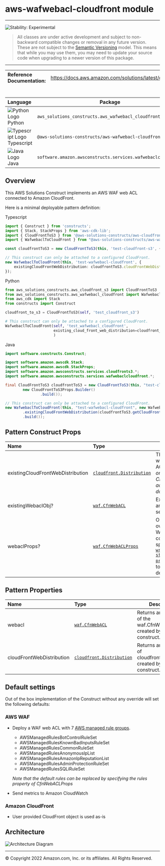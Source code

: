 # aws-wafwebacl-cloudfront module
<!--BEGIN STABILITY BANNER-->

---

![Stability: Experimental](https://img.shields.io/badge/stability-Experimental-important.svg?style=for-the-badge)

> All classes are under active development and subject to non-backward compatible changes or removal in any
> future version. These are not subject to the [Semantic Versioning](https://semver.org/) model.
> This means that while you may use them, you may need to update your source code when upgrading to a newer version of this package.

---
<!--END STABILITY BANNER-->

| **Reference Documentation**:| <span style="font-weight: normal">https://docs.aws.amazon.com/solutions/latest/constructs/</span>|
|:-------------|:-------------|
<div style="height:8px"></div>


| **Language**     | **Package**        |
|:-------------|-----------------|
|![Python Logo](https://docs.aws.amazon.com/cdk/api/latest/img/python32.png) Python|`aws_solutions_constructs.aws_wafwebacl_cloudfront`|
|![Typescript Logo](https://docs.aws.amazon.com/cdk/api/latest/img/typescript32.png) Typescript|`@aws-solutions-constructs/aws-wafwebacl-cloudfront`|
|![Java Logo](https://docs.aws.amazon.com/cdk/api/latest/img/java32.png) Java|`software.amazon.awsconstructs.services.wafwebaclcloudfront`|

## Overview
This AWS Solutions Construct implements an AWS WAF web ACL connected to Amazon CloudFront.

Here is a minimal deployable pattern definition:

Typescript
``` typescript
import { Construct } from 'constructs';
import { Stack, StackProps } from 'aws-cdk-lib';
import { CloudFrontToS3 } from '@aws-solutions-constructs/aws-cloudfront-s3';
import { WafwebaclToCloudFront } from "@aws-solutions-constructs/aws-wafwebacl-cloudfront";

const cloudfrontToS3 = new CloudFrontToS3(this, 'test-cloudfront-s3', {});

// This construct can only be attached to a configured CloudFront.
new WafwebaclToCloudFront(this, 'test-wafwebacl-cloudfront', {
    existingCloudFrontWebDistribution: cloudfrontToS3.cloudFrontWebDistribution
});
```

Python
```python
from aws_solutions_constructs.aws_cloudfront_s3 import CloudFrontToS3
from aws_solutions_constructs.aws_wafwebacl_cloudfront import WafwebaclToCloudFront
from aws_cdk import Stack
from constructs import Construct

cloudfront_to_s3 = CloudFrontToS3(self, 'test_cloudfront_s3')

# This construct can only be attached to a configured CloudFront.
WafwebaclToCloudFront(self, 'test_wafwebacl_cloudfront',
                      existing_cloud_front_web_distribution=cloudfront_to_s3.cloud_front_web_distribution
                      )
```

Java
``` java
import software.constructs.Construct;

import software.amazon.awscdk.Stack;
import software.amazon.awscdk.StackProps;
import software.amazon.awsconstructs.services.cloudfronts3.*;
import software.amazon.awsconstructs.services.wafwebaclcloudfront.*;

final CloudFrontToS3 cloudfrontToS3 = new CloudFrontToS3(this, "test-cloudfront-s3",
        new CloudFrontToS3Props.Builder()
                .build());

// This construct can only be attached to a configured CloudFront.
new WafwebaclToCloudFront(this, "test-wafwebacl-cloudfront", new WafwebaclToCloudFrontProps.Builder()
        .existingCloudFrontWebDistribution(cloudfrontToS3.getCloudFrontWebDistribution())
        .build());
```

## Pattern Construct Props

| **Name**     | **Type**        | **Description** |
|:-------------|:----------------|-----------------|
|existingCloudFrontWebDistribution|[`cloudfront.Distribution`](https://docs.aws.amazon.com/cdk/api/latest/docs/@aws-cdk_aws-cloudfront.Distribution.html)|The existing CloudFront instance that will be protected with the WAF web ACL. *Note that a WAF web ACL can only be added to a configured CloudFront, so this construct only accepts an existing Distribution and does not accept cloudfrontProps.*|
|existingWebaclObj?|[`waf.CfnWebACL`](https://docs.aws.amazon.com/cdk/api/latest/docs/@aws-cdk_aws-wafv2.CfnWebACL.html)|Existing instance of a WAF web ACL, an error will occur if this and props is set.|
|webaclProps?|[`waf.CfnWebACLProps`](https://docs.aws.amazon.com/cdk/api/latest/docs/@aws-cdk_aws-wafv2.CfnWebACLProps.html)|Optional user-provided props to override the default props for the AWS WAF web ACL. To use a different collection of managed rule sets, specify a new rules property. Use our [`wrapManagedRuleSet(managedGroupName: string, vendorName: string, priority: number)`](../core/lib/waf-defaults.ts) function from core to create an array entry from each desired managed rule set.|

## Pattern Properties

| **Name**     | **Type**        | **Description** |
|:-------------|:----------------|-----------------|
|webacl|[`waf.CfnWebACL`](https://docs.aws.amazon.com/cdk/api/latest/docs/@aws-cdk_aws-wafv2.CfnWebACL.html)|Returns an instance of the waf.CfnWebACL created by the construct.|
|cloudFrontWebDistribution|[`cloudfront.Distribution`](https://docs.aws.amazon.com/cdk/api/latest/docs/@aws-cdk_aws-cloudfront.Distribution.html)|Returns an instance of cloudfront.Distribution created by the construct.|

## Default settings

Out of the box implementation of the Construct without any override will set the following defaults:

### AWS WAF
* Deploy a WAF web ACL with 7 [AWS managed rule groups](https://docs.aws.amazon.com/waf/latest/developerguide/aws-managed-rule-groups-list.html).
    * AWSManagedRulesBotControlRuleSet
    * AWSManagedRulesKnownBadInputsRuleSet
    * AWSManagedRulesCommonRuleSet
    * AWSManagedRulesAnonymousIpList
    * AWSManagedRulesAmazonIpReputationList
    * AWSManagedRulesAdminProtectionRuleSet
    * AWSManagedRulesSQLiRuleSet

    *Note that the default rules can be replaced by specifying the rules property of CfnWebACLProps*
* Send metrics to Amazon CloudWatch

### Amazon CloudFront
* User provided CloudFront object is used as-is

## Architecture
![Architecture Diagram](architecture.png)

***
&copy; Copyright 2022 Amazon.com, Inc. or its affiliates. All Rights Reserved.
